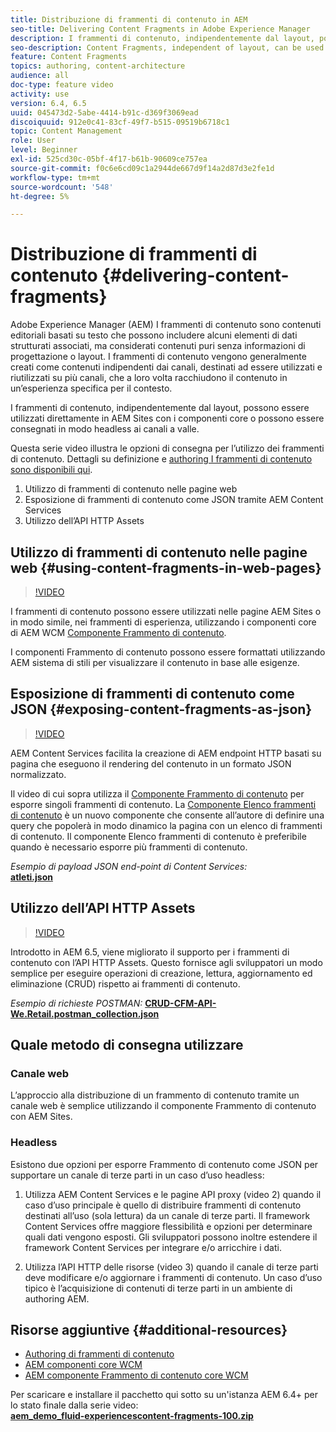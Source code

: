 ```yaml
---
title: Distribuzione di frammenti di contenuto in AEM
seo-title: Delivering Content Fragments in Adobe Experience Manager
description: I frammenti di contenuto, indipendentemente dal layout, possono essere utilizzati direttamente in AEM Sites con i componenti core o possono essere consegnati in modo headless ai canali a valle.
seo-description: Content Fragments, independent of layout, can be used directly in AEM Sites with Core Components or can be delivered in a headless manner to downstream channels.
feature: Content Fragments
topics: authoring, content-architecture
audience: all
doc-type: feature video
activity: use
version: 6.4, 6.5
uuid: 045473d2-5abe-4414-b91c-d369f3069ead
discoiquuid: 912e0c41-83cf-49f7-b515-09519b6718c1
topic: Content Management
role: User
level: Beginner
exl-id: 525cd30c-05bf-4f17-b61b-90609ce757ea
source-git-commit: f0c6e6cd09c1a2944de667d9f14a2d87d3e2fe1d
workflow-type: tm+mt
source-wordcount: '548'
ht-degree: 5%

---
```


# Distribuzione di frammenti di contenuto {#delivering-content-fragments}

Adobe Experience Manager (AEM) I frammenti di contenuto sono contenuti editoriali basati su testo che possono includere alcuni elementi di dati strutturati associati, ma considerati contenuti puri senza informazioni di progettazione o layout. I frammenti di contenuto vengono generalmente creati come contenuti indipendenti dai canali, destinati ad essere utilizzati e riutilizzati su più canali, che a loro volta racchiudono il contenuto in un’esperienza specifica per il contesto.

I frammenti di contenuto, indipendentemente dal layout, possono essere utilizzati direttamente in AEM Sites con i componenti core o possono essere consegnati in modo headless ai canali a valle.

Questa serie video illustra le opzioni di consegna per l’utilizzo dei frammenti di contenuto. Dettagli su definizione e [authoring I frammenti di contenuto sono disponibili qui](content-fragments-feature-video-use.md).

1. Utilizzo di frammenti di contenuto nelle pagine web
2. Esposizione di frammenti di contenuto come JSON tramite AEM Content Services
3. Utilizzo dell’API HTTP Assets

## Utilizzo di frammenti di contenuto nelle pagine web {#using-content-fragments-in-web-pages}

>[!VIDEO](https://video.tv.adobe.com/v/22449/?quality=12&learn=on)

I frammenti di contenuto possono essere utilizzati nelle pagine AEM Sites o in modo simile, nei frammenti di esperienza, utilizzando i componenti core di AEM WCM [Componente Frammento di contenuto](https://experienceleague.adobe.com/docs/experience-manager-core-components/using/components/content-fragment-component.html?lang=it).

I componenti Frammento di contenuto possono essere formattati utilizzando AEM sistema di stili per visualizzare il contenuto in base alle esigenze.

## Esposizione di frammenti di contenuto come JSON {#exposing-content-fragments-as-json}

>[!VIDEO](https://video.tv.adobe.com/v/22448/?quality=12&learn=on)

AEM Content Services facilita la creazione di AEM endpoint HTTP basati su pagina che eseguono il rendering del contenuto in un formato JSON normalizzato.

Il video di cui sopra utilizza il [Componente Frammento di contenuto](https://experienceleague.adobe.com/docs/experience-manager-core-components/using/components/content-fragment-component.html) per esporre singoli frammenti di contenuto. La [Componente Elenco frammenti di contenuto](https://experienceleague.adobe.com/docs/experience-manager-core-components/using/components/content-fragment-list.html) è un nuovo componente che consente all’autore di definire una query che popolerà in modo dinamico la pagina con un elenco di frammenti di contenuto. Il componente Elenco frammenti di contenuto è preferibile quando è necessario esporre più frammenti di contenuto.

*Esempio di payload JSON end-point di Content Services:*\
**[atleti.json](assets/athletes.json)**

## Utilizzo dell’API HTTP Assets

>[!VIDEO](https://video.tv.adobe.com/v/26390/?quality=12&learn=on)

Introdotto in AEM 6.5, viene migliorato il supporto per i frammenti di contenuto con l’API HTTP Assets. Questo fornisce agli sviluppatori un modo semplice per eseguire operazioni di creazione, lettura, aggiornamento ed eliminazione (CRUD) rispetto ai frammenti di contenuto.

*Esempio di richieste POSTMAN:*
**[CRUD-CFM-API-We.Retail.postman_collection.json](assets/CRUD-CFM-API-We.Retail.postman_collection.json)**

## Quale metodo di consegna utilizzare

### Canale web

L’approccio alla distribuzione di un frammento di contenuto tramite un canale web è semplice utilizzando il componente Frammento di contenuto con AEM Sites.

### Headless

Esistono due opzioni per esporre Frammento di contenuto come JSON per supportare un canale di terze parti in un caso d’uso headless:

1. Utilizza AEM Content Services e le pagine API proxy (video 2) quando il caso d’uso principale è quello di distribuire frammenti di contenuto destinati all’uso (sola lettura) da un canale di terze parti. Il framework Content Services offre maggiore flessibilità e opzioni per determinare quali dati vengono esposti. Gli sviluppatori possono inoltre estendere il framework Content Services per integrare e/o arricchire i dati.

2. Utilizza l’API HTTP delle risorse (video 3) quando il canale di terze parti deve modificare e/o aggiornare i frammenti di contenuto. Un caso d’uso tipico è l’acquisizione di contenuti di terze parti in un ambiente di authoring AEM.

## Risorse aggiuntive {#additional-resources}

* [Authoring di frammenti di contenuto](content-fragments-feature-video-use.md)
* [AEM componenti core WCM](https://experienceleague.adobe.com/docs/experience-manager-core-components/using/introduction.html?lang=it)
* [AEM componente Frammento di contenuto core WCM](https://experienceleague.adobe.com/docs/experience-manager-core-components/using/components/content-fragment-component.html)

Per scaricare e installare il pacchetto qui sotto su un&#39;istanza AEM 6.4+ per lo stato finale dalla serie video:\
**[aem_demo_fluid-experiencescontent-fragments-100.zip](assets/aem_demo_fluid-experiencescontent-fragments-100.zip)**
